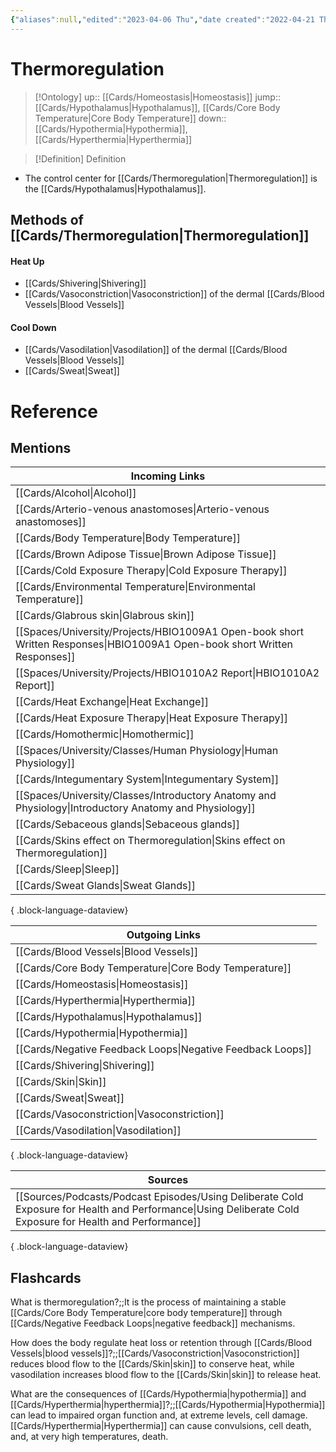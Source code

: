 ```yaml
---
{"aliases":null,"edited":"2023-04-06 Thu","date created":"2022-04-21 Thu","dg-publish":true,"tags":["Uni/HBIO1009","Uni/LFS112","flashcards/LFS112"],"permalink":"/cards/thermoregulation/","dgPassFrontmatter":true}
---
```


# Thermoregulation

> [!Ontology]
> up:: [[Cards/Homeostasis\|Homeostasis]]
> jump:: [[Cards/Hypothalamus\|Hypothalamus]], [[Cards/Core Body Temperature\|Core Body Temperature]]
> down:: [[Cards/Hypothermia\|Hypothermia]], [[Cards/Hyperthermia\|Hyperthermia]]

> [!Definition] Definition
> 

- The control center for [[Cards/Thermoregulation\|Thermoregulation]] is the [[Cards/Hypothalamus\|Hypothalamus]].

## Methods of [[Cards/Thermoregulation\|Thermoregulation]]

#### Heat Up
- [[Cards/Shivering\|Shivering]]
- [[Cards/Vasoconstriction\|Vasoconstriction]] of the dermal [[Cards/Blood Vessels\|Blood Vessels]]

#### Cool Down
- [[Cards/Vasodilation\|Vasodilation]] of the dermal [[Cards/Blood Vessels\|Blood Vessels]]
- [[Cards/Sweat\|Sweat]]

# Reference

## Mentions
| Incoming Links                                                                                                               |
| ---------------------------------------------------------------------------------------------------------------------------- |
| [[Cards/Alcohol\|Alcohol]]                                                                                                |
| [[Cards/Arterio-venous anastomoses\|Arterio-venous anastomoses]]                                                          |
| [[Cards/Body Temperature\|Body Temperature]]                                                                              |
| [[Cards/Brown Adipose Tissue\|Brown Adipose Tissue]]                                                                      |
| [[Cards/Cold Exposure Therapy\|Cold Exposure Therapy]]                                                                    |
| [[Cards/Environmental Temperature\|Environmental Temperature]]                                                            |
| [[Cards/Glabrous skin\|Glabrous skin]]                                                                                    |
| [[Spaces/University/Projects/HBIO1009A1 Open-book short Written Responses\|HBIO1009A1 Open-book short Written Responses]] |
| [[Spaces/University/Projects/HBIO1010A2 Report\|HBIO1010A2 Report]]                                                       |
| [[Cards/Heat Exchange\|Heat Exchange]]                                                                                    |
| [[Cards/Heat Exposure Therapy\|Heat Exposure Therapy]]                                                                    |
| [[Cards/Homothermic\|Homothermic]]                                                                                        |
| [[Spaces/University/Classes/Human Physiology\|Human Physiology]]                                                          |
| [[Cards/Integumentary System\|Integumentary System]]                                                                      |
| [[Spaces/University/Classes/Introductory Anatomy and Physiology\|Introductory Anatomy and Physiology]]                    |
| [[Cards/Sebaceous glands\|Sebaceous glands]]                                                                              |
| [[Cards/Skins effect on Thermoregulation\|Skins effect on Thermoregulation]]                                              |
| [[Cards/Sleep\|Sleep]]                                                                                                    |
| [[Cards/Sweat Glands\|Sweat Glands]]                                                                                      |

{ .block-language-dataview}

| Outgoing Links                                                |
| ------------------------------------------------------------- |
| [[Cards/Blood Vessels\|Blood Vessels]]                     |
| [[Cards/Core Body Temperature\|Core Body Temperature]]     |
| [[Cards/Homeostasis\|Homeostasis]]                         |
| [[Cards/Hyperthermia\|Hyperthermia]]                       |
| [[Cards/Hypothalamus\|Hypothalamus]]                       |
| [[Cards/Hypothermia\|Hypothermia]]                         |
| [[Cards/Negative Feedback Loops\|Negative Feedback Loops]] |
| [[Cards/Shivering\|Shivering]]                             |
| [[Cards/Skin\|Skin]]                                       |
| [[Cards/Sweat\|Sweat]]                                     |
| [[Cards/Vasoconstriction\|Vasoconstriction]]               |
| [[Cards/Vasodilation\|Vasodilation]]                       |

{ .block-language-dataview}

| Sources                                                                                                                                                       |
| ------------------------------------------------------------------------------------------------------------------------------------------------------------- |
| [[Sources/Podcasts/Podcast Episodes/Using Deliberate Cold Exposure for Health and Performance\|Using Deliberate Cold Exposure for Health and Performance]] |

{ .block-language-dataview}

## Flashcards

What is thermoregulation?;;It is the process of maintaining a stable [[Cards/Core Body Temperature\|core body temperature]] through [[Cards/Negative Feedback Loops\|negative feedback]] mechanisms.
<!--SR:!2023-11-02,12,170-->

How does the body regulate heat loss or retention through [[Cards/Blood Vessels\|blood vessels]]?;;[[Cards/Vasoconstriction\|Vasoconstriction]] reduces blood flow to the [[Cards/Skin\|skin]] to conserve heat, while vasodilation increases blood flow to the [[Cards/Skin\|skin]] to release heat.
<!--SR:!2023-11-03,13,170-->

What are the consequences of [[Cards/Hypothermia\|hypothermia]] and [[Cards/Hyperthermia\|hyperthermia]]?;;[[Cards/Hypothermia\|Hypothermia]] can lead to impaired organ function and, at extreme levels, cell damage. [[Cards/Hyperthermia\|Hyperthermia]] can cause convulsions, cell death, and, at very high temperatures, death.
<!--SR:!2023-11-02,12,170-->
